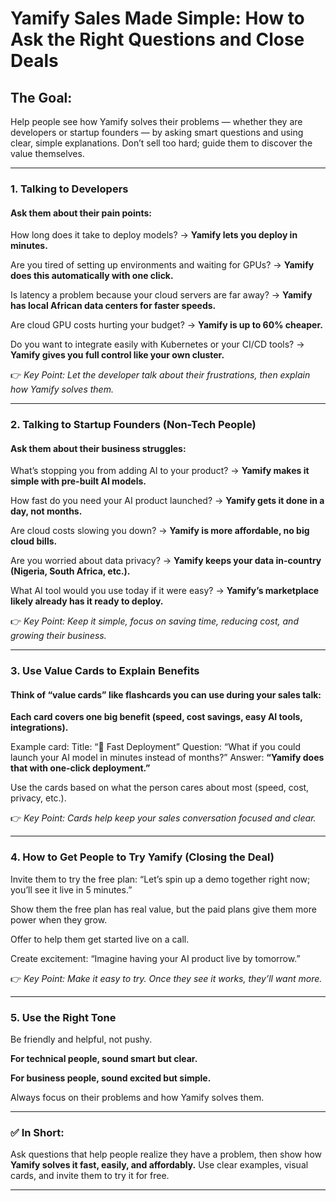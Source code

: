 # Yamify Sales Made Simple: How to Ask the Right Questions and Close Deals

## The Goal:

Help people see how Yamify solves their problems — whether they are developers or startup founders — by asking smart questions and using clear, simple explanations. Don’t sell too hard; guide them to discover the value themselves.


---

### 1. Talking to Developers

#### Ask them about their pain points:

How long does it take to deploy models? → **Yamify lets you deploy in minutes.**

Are you tired of setting up environments and waiting for GPUs? → **Yamify does this automatically with one click.**

Is latency a problem because your cloud servers are far away? → **Yamify has local African data centers for faster speeds.**

Are cloud GPU costs hurting your budget? → **Yamify is up to 60% cheaper.**

Do you want to integrate easily with Kubernetes or your CI/CD tools? → **Yamify gives you full control like your own cluster.**


👉 *Key Point: Let the developer talk about their frustrations, then explain how Yamify solves them.*


---

### 2. Talking to Startup Founders (Non-Tech People)

#### Ask them about their business struggles:

What’s stopping you from adding AI to your product? → **Yamify makes it simple with pre-built AI models.**

How fast do you need your AI product launched? → **Yamify gets it done in a day, not months.**

Are cloud costs slowing you down? → **Yamify is more affordable, no big cloud bills.**

Are you worried about data privacy? → **Yamify keeps your data in-country (Nigeria, South Africa, etc.).**

What AI tool would you use today if it were easy? → **Yamify’s marketplace likely already has it ready to deploy.**


👉 *Key Point: Keep it simple, focus on saving time, reducing cost, and growing their business.*


---

### 3. Use Value Cards to Explain Benefits

#### Think of “value cards” like flashcards you can use during your sales talk:

**Each card covers one big benefit (speed, cost savings, easy AI tools, integrations).**

Example card:
Title: “🚀 Fast Deployment”
Question: “What if you could launch your AI model in minutes instead of months?”
Answer: **“Yamify does that with one-click deployment.”**


Use the cards based on what the person cares about most (speed, cost, privacy, etc.).

👉 *Key Point: Cards help keep your sales conversation focused and clear.*


---

### 4. How to Get People to Try Yamify (Closing the Deal)

Invite them to try the free plan: “Let’s spin up a demo together right now; you’ll see it live in 5 minutes.”

Show them the free plan has real value, but the paid plans give them more power when they grow.

Offer to help them get started live on a call.

Create excitement: “Imagine having your AI product live by tomorrow.”


👉 *Key Point: Make it easy to try. Once they see it works, they’ll want more.*


---

### 5. Use the Right Tone

Be friendly and helpful, not pushy.

**For technical people, sound smart but clear.**

**For business people, sound excited but simple.**

Always focus on their problems and how Yamify solves them.



---

### ✅ In Short:

Ask questions that help people realize they have a problem, then show how **Yamify solves it fast, easily, and affordably.**
Use clear examples, visual cards, and invite them to try it for free.


---

